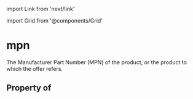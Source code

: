import Link from 'next/link'
  
import Grid from '@components/Grid'

# mpn

The Manufacturer Part Number (MPN) of the product, or the product to which the offer refers.

## Property of



